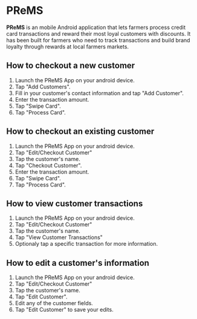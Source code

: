 # PReMS

**PReMS** is an mobile Android application that lets farmers process credit card transactions and reward their most loyal customers with discounts. It has been built for farmers who need to track transactions and build brand loyalty through rewards at local farmers markets.

## How to checkout a new customer

1. Launch the PReMS App on your android device.
2. Tap "Add Customers".
3. Fill in your customer's contact information and tap "Add Customer".
4. Enter the transaction amount.
5. Tap "Swipe Card".
6. Tap "Process Card".

## How to checkout an existing customer

1. Launch the PReMS App on your android device.
2. Tap "Edit/Checkout Customer"
3. Tap the customer's name.
4. Tap "Checkout Customer".
5. Enter the transaction amount.
6. Tap "Swipe Card".
7. Tap "Process Card".

## How to view customer transactions

1. Launch the PReMS App on your android device.
2. Tap "Edit/Checkout Customer"
3. Tap the customer's name.
4. Tap "View Customer Transactions"
5. Optionaly tap a specific transaction for more information.

## How to edit a customer's information

1. Launch the PReMS App on your android device.
2. Tap "Edit/Checkout Customer"
3. Tap the customer's name.
4. Tap "Edit Customer".
5. Edit any of the customer fields.
6. Tap "Edit Customer" to save your edits.